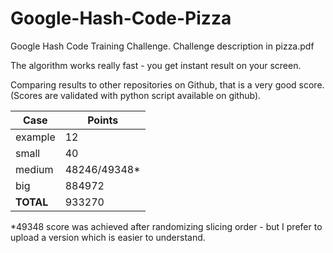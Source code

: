 # Google-Hash-Code-Pizza
<p>Google Hash Code Training Challenge. Challenge description in pizza.pdf</p>
<p>The algorithm works really fast - you get instant result on your screen.</p>
<p>Comparing results to other repositories on Github, that is a very good score.<br>
(Scores are validated with python script available on github).</p>
<table class="table table-striped table-bordered">
<thead>
<tr>
<th>Case</th>
<th>Points</th>
</tr>
</thead>
<tbody>
<tr>
<td>example</td>
<td>12</td>
</tr>
<tr>
<td>small</td>
<td>40</td>
</tr>
<tr>
<td>medium</td>
<td>48246/49348*</td>
</tr>
<tr>
<td>big</td>
<td>884972</td>
</tr>
<tr>
<td><strong>TOTAL</strong></td>
<td>933270</td>
</tr>
</tbody>
</table>
<p>*49348 score was achieved after randomizing slicing order - but I prefer to upload a version which is easier to understand.</p>
